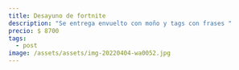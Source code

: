 ```yaml
---
title: Desayuno de fortnite
description: "Se entrega envuelto con moño y tags con frases "
precio: $ 8700
tags:
  - post
image: /assets/assets/img-20220404-wa0052.jpg
---
```

